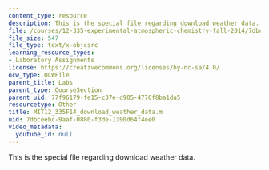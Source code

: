 ```yaml
---
content_type: resource
description: This is the special file regarding download weather data.
file: /courses/12-335-experimental-atmospheric-chemistry-fall-2014/7dbceebc9aaf0880f3de1390d64f4ee0_MIT12_335F14_download_weather_data.m
file_size: 547
file_type: text/x-objcsrc
learning_resource_types:
- Laboratory Assignments
license: https://creativecommons.org/licenses/by-nc-sa/4.0/
ocw_type: OCWFile
parent_title: Labs
parent_type: CourseSection
parent_uid: 77f96179-fe15-c37e-d905-4776f8ba1da5
resourcetype: Other
title: MIT12_335F14_download_weather_data.m
uid: 7dbceebc-9aaf-0880-f3de-1390d64f4ee0
video_metadata:
  youtube_id: null
---
```

This is the special file regarding download weather data.
